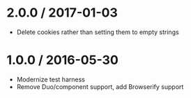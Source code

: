 2.0.0 / 2017-01-03
==================

  * Delete cookies rather than setting them to empty strings

1.0.0 / 2016-05-30
==================

  * Modernize test harness 
  * Remove Duo/component support, add Browserify support
